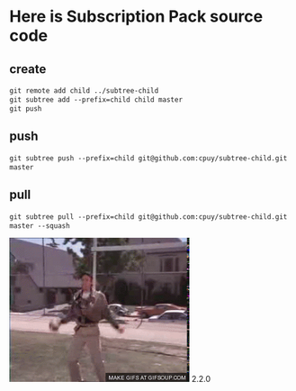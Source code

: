 # Here is Subscription Pack source code

## create
```shell
git remote add child ../subtree-child 
git subtree add --prefix=child child master
git push
```

## push
 ```shell
git subtree push --prefix=child git@github.com:cpuy/subtree-child.git master
```

## pull
```shell
git subtree pull --prefix=child git@github.com:cpuy/subtree-child.git master --squash
```

![](victory.gif)
2.2.0
